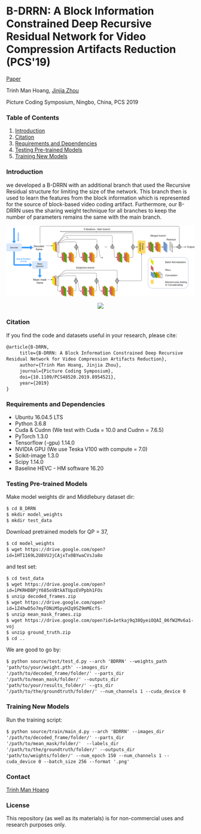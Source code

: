 ﻿# B-DRRN: A Block Information Constrained Deep Recursive Residual Network for Video Compression Artifacts Reduction (PCS'19)
[Paper](https://doi.org/10.1109/PCS48520.2019.8954521)

Trinh Man Hoang,
[Jinjia Zhou](https://www.zhou-lab.info/jinjia-zhou)


Picture Coding Symposium, Ningbo, China, PCS 2019

### Table of Contents
1. [Introduction](#introduction)
1. [Citation](#citation)
1. [Requirements and Dependencies](#requirements-and-dependencies)
1. [Testing Pre-trained Models](#testing-pre-trained-models)
1. [Training New Models](#training-new-models) 

### Introduction
we developed a B-DRRN with an additional branch that used the Recursive Residual structure for limiting the size of the network.
This branch then is used to learn the features from the block information which is represented for the source of block-based video
coding artifact. Furthermore, our B-DRRN uses the sharing weight technique for all branches to keep the number of parameters remains 
the same with the main branch.


<p align='center'>
  <img src='images/architecture.png' width='800'/>
</p>

<p align='center'>
  <img src='images/results.png' width='800'/>
</p>

### Citation
If you find the code and datasets useful in your research, please cite:

    @article{B-DRRN,
         title={B-DRRN: A Block Information Constrained Deep Recursive Residual Network for Video Compression Artifacts Reduction},
         author={Trinh Man Hoang, Jinjia Zhou},
         journal={Picture Coding Symposium},
         doi={10.1109/PCS48520.2019.8954521},
         year={2019}
    }

### Requirements and Dependencies
- Ubuntu 16.04.5 LTS
- Python 3.6.8
- Cuda & Cudnn (We test with Cuda = 10.0 and Cudnn = 7.6.5)
- PyTorch 1.3.0
- Tensorflow (-gpu) 1.14.0
- NVIDIA GPU (We use Teska V100 with compute = 7.0)
- Scikit-image 1.3.0
- Scipy 1.14.0
- Baseline HEVC - HM software 16.20


### Testing Pre-trained Models
Make model weights dir and Middlebury dataset dir:

    $ cd B_DRRN
    $ mkdir model_weights
    $ mkdir test_data
    
Download pretrained models for QP = 37, 

    $ cd model_weights
    $ wget https://drive.google.com/open?id=1HT1169L2U8VUJjCAjxTx0BYwaCVsJa8o
    
and test set:
    
    $ cd test_data
    $ wget https://drive.google.com/open?id=1PKRHDBPjY685oVBtkATUpzEVPpbh1FOs
    $ unzip decoded_frames.zip
    $ wget https://drive.google.com/open?id=1Z4hwD5o7myFDNiM5pyHZq9SZ9mMEcfS-
    $ unzip mean_mask_frames.zip
    $ wget https://drive.google.com/open?id=1etkaj9q38QyeiOQAI_06fW2Mv6a1-voj
    $ unzip ground_truth.zip
    $ cd ..

We are good to go by:

    $ python source/test/test_d.py --arch 'BDRRN' --weights_path 'path/to/your/weight.pth' --images_dir '/path/to/decoded_frame/folder/' --parts_dir '/path/to/mean_mask/folder/' --outputs_dir 'path/to/your/results_folder/' --gts_dir '/path/to/the/groundtruth/folder/' --num_channels 1 --cuda_device 0


### Training New Models
    
Run the training script:

    $ python source/train/main_d.py --arch 'BDRRN' --images_dir '/path/to/decoded_frame/folder/' --parts_dir '/path/to/mean_mask/folder/'  --labels_dir '/path/to/the/groundtruth/folder/' --outputs_dir 'path/to/weights/folder/' --num_epoch 150 --num_channels 1 --cuda_device 0 --batch_size 256 --format '.png'


### Contact
[Trinh Man Hoang](mailto:hoangtrinh1001@gmail.com)

### License
This repository (as well as its materials) is for non-commercial uses and research purposes only.
